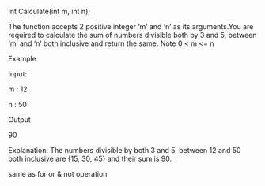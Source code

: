 Int Calculate(int m, int n);

The function accepts 2 positive integer ‘m’ and ‘n’ as its arguments.You are required to calculate the sum of numbers divisible both by 3 and 5, between ‘m’ and ‘n’ both inclusive and return the same.
Note
0 < m <= n

Example

Input:

m : 12

n : 50

Output

90

Explanation:
The numbers divisible by both 3 and 5, between 12 and 50 both inclusive are {15, 30, 45} and their sum is 90.

same as for or & not operation
